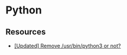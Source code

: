 # Python

## Resources
- [[Updated] Remove /usr/bin/python3 or not?](https://medium.com/@kailichou.edu/updated-remove-usr-bin-python3-or-not-69c63e8e62c0)
